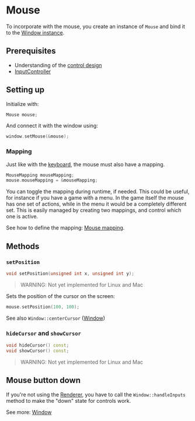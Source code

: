 # Mouse

To incorporate with the mouse, you create an instance of ``Mouse``
and bind it to the [Window instance](../window/window.md).

## Prerequisites
* Understanding of the [control design](controls.md)
* [InputController](input-controller.md)

## Setting up
Initialize with:
````c++
Mouse mouse;
````

And connect it with the window using:
````c++
window.setMouse(&mouse);
````

### Mapping
Just like with the [keyboard](keyboard.md), the mouse must also have a mapping.

````c++
MouseMapping mouseMapping;
mouse.mouseMapping = &mouseMapping;
````

You can toggle the mapping during runtime, if needed. This could be useful, for instance
if you have a game with a menu. In the game itself the mouse has one set of actions, while in the menu
it would be a completely different set. This is easily managed by creating two mappings, and control
which one is active.

See how to define the mapping: [Mouse mapping](mouse-mapping.md).

## Methods
### ``setPosition``
````c++
void setPosition(unsigned int x, unsigned int y);
````

> WARNING: Not yet implemented for Linux and Mac

Sets the position of the cursor on the screen:

````c++
mouse.setPosition(100, 100);
````

See also ``Window::centerCursor`` ([Window](../window/window.md))

### ``hideCursor`` and ``showCursor``
````c++
void hideCursor() const;
void showCursor() const;
````
> WARNING: Not yet implemented for Linux and Mac

## Mouse button down
If you're not using the [Renderer](../render/render.md), you have to call
the ``Window::handleInputs`` method to make the "down" state for controls work.

See more: [Window](../window/window.md)